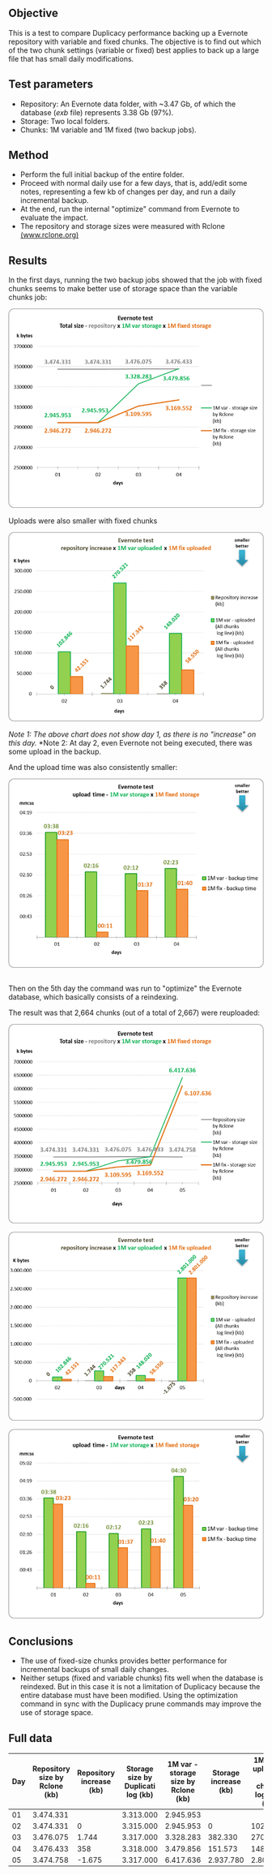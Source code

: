 ## Objective

This is a test to compare Duplicacy performance backing up a Evernote repository with variable and fixed chunks. The objective is to find out which of the two chunk settings (variable or fixed) best applies to back up a large file that has small daily modifications.

## Test parameters

* Repository: An Evernote data folder, with ~3.47 Gb, of which the database (*exb* file) represents 3.38 Gb (97%).
* Storage: Two local folders.
* Chunks: 1M variable and 1M fixed (two backup jobs).

## Method

* Perform the full initial backup of the entire folder.
* Proceed with normal daily use for a few days, that is, add/edit some notes, representing a few kb of changes per day, and run a daily incremental backup.
* At the end, run the internal "optimize" command from Evernote to evaluate the impact.
* The repository and storage sizes were measured with Rclone [(www.rclone.org)](http://www.rclone.org)

## Results

In the first days, running the two backup jobs showed that the job with fixed chunks seems to make better use of storage space than the variable chunks job:

![Graph01][1]


Uploads were also smaller with fixed chunks

![Graph02][2]

*Note 1: The above chart does not show day 1, as there is no "increase" on this day.*
*Note 2: At day 2, even Evernote not being executed, there was some upload in the backup.

And the upload time was also consistently smaller:

![Graph03][3]

## 

Then on the 5th day the command was run to "optimize" the Evernote database, which basically consists of a reindexing.

The result was that 2,664 chunks (out of a total of 2,667) were reuploaded:

![Graph04][4]

![Graph05][5]

![Graph06][6]

## Conclusions

* The use of fixed-size chunks provides better performance for incremental backups of small daily changes.
* Neither setups (fixed and variable chunks) fits well when the database is reindexed. But in this case it is not a limitation of Duplicacy because the entire database must have been modified. Using the optimization command in sync with the Duplicacy prune commands may improve the use of storage space.

## 

  [1]: images/teste04/evernote1.png
  [2]: images/teste04/evernote2.png
  [3]: images/teste04/evernote3.png  
  [4]: images/teste04/evernote4.png  
  [5]: images/teste04/evernote5.png  
  [6]: images/teste04/evernote6.png  

## Full data


| Day | Repository size     by Rclone     (kb) | Repository increase     (kb) | Storage size by Duplicati log     (kb) | 1M var - storage size by   Rclone     (kb) | Storage increase     (kb)  | 1M var - uploaded     (All chunks      log line) (kb) | 1M var - backup time | Storage size by Duplicati log     (kb) | 1M fix - storage size by   Rclone     (kb) | Storage increase     (kb)  | 1M fix - uploaded     (All chunks      log line) (kb) | 1M fix - backup time |
|-----|----------------------------------------|------------------------------|----------------------------------------|--------------------------------------------|----------------------------|-------------------------------------------------------|----------------------|----------------------------------------|--------------------------------------------|----------------------------|-------------------------------------------------------|----------------------|
| 01  | 3.474.331                              |                              | 3.313.000                              | 2.945.953                                  |                            |                                                       | 00:03:38             | 3.313.000                              | 2.946.272                                  |                            |                                                       | 00:03:23             |
| 02  | 3.474.331                              | 0                            | 3.315.000                              | 2.945.953                                  | 0                          | 102.846                                               | 00:02:16             | 3.313.000                              | 2.946.272                                  | 0                          | 42.151                                                | 00:00:11             |
| 03  | 3.476.075                              | 1.744                        | 3.317.000                              | 3.328.283                                  | 382.330                    | 270.521                                               | 00:02:12             | 3.315.000                              | 3.109.595                                  | 163.323                    | 117.343                                               | 00:01:37             |
| 04  | 3.476.433                              | 358                          | 3.318.000                              | 3.479.856                                  | 151.573                    | 148.020                                               | 00:02:23             | 3.315.000                              | 3.169.552                                  | 59.957                     | 58.550                                                | 00:01:40             |
| 05  | 3.474.758                              | -1.675                       | 3.317.000                              | 6.417.636                                  | 2.937.780                  | 2.801.000                                             | 00:04:30             | 3.314.000                              | 6.107.636                                  | 2.938.084                  | 2.801.000                                             | 00:03:20             |
